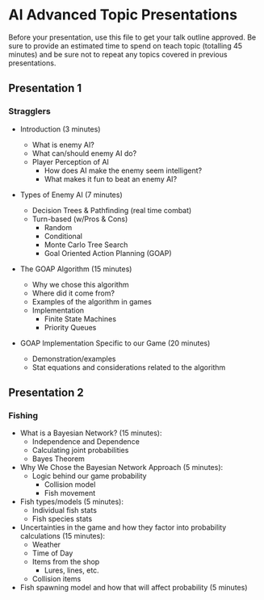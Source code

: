 # AI Advanced Topic Presentations

Before your presentation, use this file to get your talk outline approved. Be
sure to provide an estimated time to spend on teach topic (totalling 45 minutes)
and be sure not to repeat any topics covered in previous presentations.

## Presentation 1
### Stragglers

- Introduction (3 minutes)
  - What is enemy AI?
  - What can/should enemy AI do?
  - Player Perception of AI
    - How does AI make the enemy seem intelligent?
    - What makes it fun to beat an enemy AI?
- Types of Enemy AI (7 minutes)
  - Decision Trees & Pathfinding (real time combat)
  - Turn-based (w/Pros & Cons)
    - Random
    - Conditional
    - Monte Carlo Tree Search
    - Goal Oriented Action Planning (GOAP)
  
- The GOAP Algorithm (15 minutes)
  - Why we chose this algorithm
  - Where did it come from?
  - Examples of the algorithm in games
  - Implementation
    - Finite State Machines
    - Priority Queues

- GOAP Implementation Specific to our Game (20 minutes)
  - Demonstration/examples
  - Stat equations and considerations related to the algorithm

## Presentation 2
### Fishing

- What is a Bayesian Network? (15 minutes):
  - Independence and Dependence
  - Calculating joint probabilities
  - Bayes Theorem
- Why We Chose the Bayesian Network Approach (5 minutes):
  - Logic behind our game probability
    - Collision model
    - Fish movement
- Fish types/models (5 minutes):
  - Individual fish stats
  - Fish species stats
- Uncertainties in the game and how they factor into probability calculations (15 minutes):
  - Weather
  - Time of Day
  - Items from the shop
    - Lures, lines, etc.
  - Collision items
- Fish spawning model and how that will affect probability (5 minutes)
